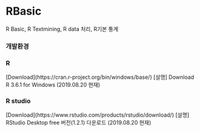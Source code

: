 # RBasic
R Basic, R Textmining, R data 처리, R기본 통계

<h3> 개발환경 </h3>

<h3> R </h3>
[Download](https://cran.r-project.org/bin/windows/base/)
[설명] Download R 3.6.1 for Windows (2019.08.20 현재)

<h3> R studio </h3>
[Download](https://www.rstudio.com/products/rstudio/download/)
[설명] RStudio Desktop free 버전(1.2.1) 다운로드 (2019.08.20 현재)

